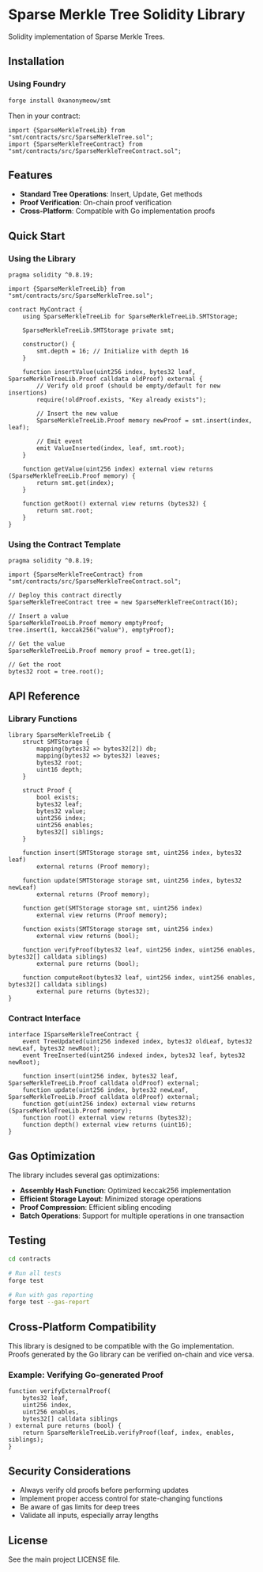 # Sparse Merkle Tree Solidity Library

Solidity implementation of Sparse Merkle Trees.

## Installation

### Using Foundry

```bash
forge install 0xanonymeow/smt
```

Then in your contract:

```solidity
import {SparseMerkleTreeLib} from "smt/contracts/src/SparseMerkleTree.sol";
import {SparseMerkleTreeContract} from "smt/contracts/src/SparseMerkleTreeContract.sol";
```

## Features

- **Standard Tree Operations**: Insert, Update, Get methods
- **Proof Verification**: On-chain proof verification
- **Cross-Platform**: Compatible with Go implementation proofs

## Quick Start

### Using the Library

```solidity
pragma solidity ^0.8.19;

import {SparseMerkleTreeLib} from "smt/contracts/src/SparseMerkleTree.sol";

contract MyContract {
    using SparseMerkleTreeLib for SparseMerkleTreeLib.SMTStorage;
    
    SparseMerkleTreeLib.SMTStorage private smt;
    
    constructor() {
        smt.depth = 16; // Initialize with depth 16
    }
    
    function insertValue(uint256 index, bytes32 leaf, SparseMerkleTreeLib.Proof calldata oldProof) external {
        // Verify old proof (should be empty/default for new insertions)
        require(!oldProof.exists, "Key already exists");
        
        // Insert the new value
        SparseMerkleTreeLib.Proof memory newProof = smt.insert(index, leaf);
        
        // Emit event
        emit ValueInserted(index, leaf, smt.root);
    }
    
    function getValue(uint256 index) external view returns (SparseMerkleTreeLib.Proof memory) {
        return smt.get(index);
    }
    
    function getRoot() external view returns (bytes32) {
        return smt.root;
    }
}
```

### Using the Contract Template

```solidity
pragma solidity ^0.8.19;

import {SparseMerkleTreeContract} from "smt/contracts/src/SparseMerkleTreeContract.sol";

// Deploy this contract directly
SparseMerkleTreeContract tree = new SparseMerkleTreeContract(16);

// Insert a value
SparseMerkleTreeLib.Proof memory emptyProof;
tree.insert(1, keccak256("value"), emptyProof);

// Get the value
SparseMerkleTreeLib.Proof memory proof = tree.get(1);

// Get the root
bytes32 root = tree.root();
```

## API Reference

### Library Functions

```solidity
library SparseMerkleTreeLib {
    struct SMTStorage {
        mapping(bytes32 => bytes32[2]) db;
        mapping(bytes32 => bytes32) leaves;
        bytes32 root;
        uint16 depth;
    }
    
    struct Proof {
        bool exists;
        bytes32 leaf;
        bytes32 value;
        uint256 index;
        uint256 enables;
        bytes32[] siblings;
    }
    
    function insert(SMTStorage storage smt, uint256 index, bytes32 leaf) 
        external returns (Proof memory);
    
    function update(SMTStorage storage smt, uint256 index, bytes32 newLeaf) 
        external returns (Proof memory);
    
    function get(SMTStorage storage smt, uint256 index) 
        external view returns (Proof memory);
    
    function exists(SMTStorage storage smt, uint256 index) 
        external view returns (bool);
    
    function verifyProof(bytes32 leaf, uint256 index, uint256 enables, bytes32[] calldata siblings) 
        external pure returns (bool);
    
    function computeRoot(bytes32 leaf, uint256 index, uint256 enables, bytes32[] calldata siblings) 
        external pure returns (bytes32);
}
```

### Contract Interface

```solidity
interface ISparseMerkleTreeContract {
    event TreeUpdated(uint256 indexed index, bytes32 oldLeaf, bytes32 newLeaf, bytes32 newRoot);
    event TreeInserted(uint256 indexed index, bytes32 leaf, bytes32 newRoot);
    
    function insert(uint256 index, bytes32 leaf, SparseMerkleTreeLib.Proof calldata oldProof) external;
    function update(uint256 index, bytes32 newLeaf, SparseMerkleTreeLib.Proof calldata oldProof) external;
    function get(uint256 index) external view returns (SparseMerkleTreeLib.Proof memory);
    function root() external view returns (bytes32);
    function depth() external view returns (uint16);
}
```

## Gas Optimization

The library includes several gas optimizations:

- **Assembly Hash Function**: Optimized keccak256 implementation
- **Efficient Storage Layout**: Minimized storage operations
- **Proof Compression**: Efficient sibling encoding
- **Batch Operations**: Support for multiple operations in one transaction

## Testing

```bash
cd contracts

# Run all tests
forge test

# Run with gas reporting
forge test --gas-report
```

## Cross-Platform Compatibility

This library is designed to be compatible with the Go implementation. Proofs generated by the Go library can be verified on-chain and vice versa.

### Example: Verifying Go-generated Proof

```solidity
function verifyExternalProof(
    bytes32 leaf,
    uint256 index,
    uint256 enables,
    bytes32[] calldata siblings
) external pure returns (bool) {
    return SparseMerkleTreeLib.verifyProof(leaf, index, enables, siblings);
}
```

## Security Considerations

- Always verify old proofs before performing updates
- Implement proper access control for state-changing functions
- Be aware of gas limits for deep trees
- Validate all inputs, especially array lengths

## License

See the main project LICENSE file.